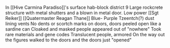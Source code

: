 In [[Hive Carmina Paradiso]]'s surface hab-block district 9
Large rockcrete structure with metal shutters and a blown in metal door.
Low power
[[Sgt Reiker]] 
[[Quatermaster Reagan Thane]]
Blue-
Purple Tzeentch(?) dust lining vents
No dents or scortch marks on doors, doors peeled open like a sardine can
Cloaked and masked people appeared out of "nowhere"
Took rare materials and gene codes
Translucent people, armored
On the way out the figures walked to the doors and the doors just "opened"
